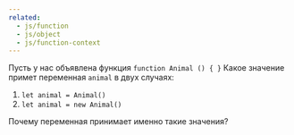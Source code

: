 ```yaml
---
related:
  - js/function
  - js/object
  - js/function-context
---
```


Пусть у нас объявлена функция `function Animal () { }` 
Какое значение примет переменная `animal` в двух случаях:
1. `let animal = Animal()`
1. `let animal = new Animal()`

Почему переменная принимает именно такие значения?
